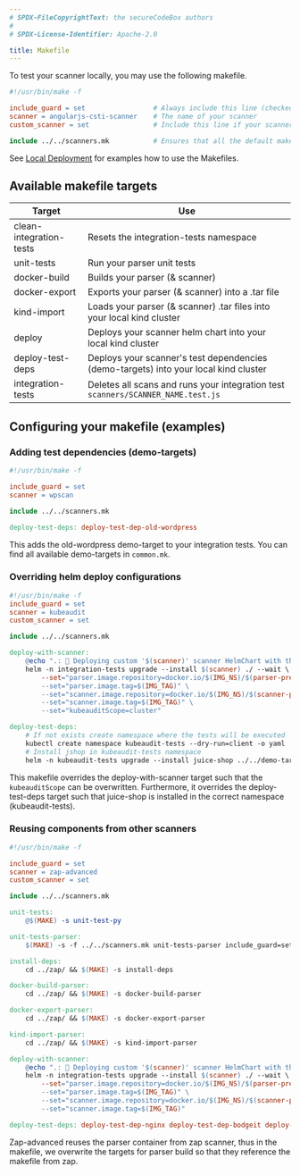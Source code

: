 ```yaml
---
# SPDX-FileCopyrightText: the secureCodeBox authors
#
# SPDX-License-Identifier: Apache-2.0

title: Makefile
---
```


To test your scanner locally, you may use the following makefile.


```makefile
#!/usr/bin/make -f

include_guard = set                 # Always include this line (checked in the makefile framework)
scanner = angularjs-csti-scanner    # The name of your scanner
custom_scanner = set                # Include this line if your scanner has a dockerfile

include ../../scanners.mk           # Ensures that all the default makefile targets are included
```

See [Local Deployment](/docs/contributing/local-deployment) for examples how to use the Makefiles.

## Available makefile targets

| Target | Use |
| --- | --- |
| clean-integration-tests | Resets the integration-tests namespace |
| unit-tests | Run your parser unit tests |
| docker-build | Builds your parser (& scanner) |
| docker-export | Exports your parser (& scanner) into a .tar file |
| kind-import | Loads your parser (& scanner) .tar files into your local kind cluster |
| deploy | Deploys your scanner helm chart into your local kind cluster |
| deploy-test-deps | Deploys your scanner's test dependencies (demo-targets) into your local kind cluster |
| integration-tests | Deletes all scans and runs your integration test `scanners/SCANNER_NAME.test.js` |

## Configuring your makefile (examples)

### Adding test dependencies (demo-targets)

```makefile
#!/usr/bin/make -f

include_guard = set
scanner = wpscan

include ../../scanners.mk

deploy-test-deps: deploy-test-dep-old-wordpress
```

This adds the old-wordpress demo-target to your integration tests. You can find all available demo-targets in `common.mk`.

### Overriding helm deploy configurations

```makefile
#!/usr/bin/make -f
include_guard = set
scanner = kubeaudit
custom_scanner = set

include ../../scanners.mk

deploy-with-scanner:
	@echo ".: 💾 Deploying custom '$(scanner)' scanner HelmChart with the docker tag '$(IMG_TAG)' into kind namespace 'integration-tests'."
	helm -n integration-tests upgrade --install $(scanner) ./ --wait \
		--set="parser.image.repository=docker.io/$(IMG_NS)/$(parser-prefix)-$(scanner)" \
		--set="parser.image.tag=$(IMG_TAG)" \
		--set="scanner.image.repository=docker.io/$(IMG_NS)/$(scanner-prefix)-$(scanner)" \
		--set="scanner.image.tag=$(IMG_TAG)" \
		--set="kubeauditScope=cluster"

deploy-test-deps:
	# If not exists create namespace where the tests will be executed
	kubectl create namespace kubeaudit-tests --dry-run=client -o yaml | kubectl apply -f -
	# Install jshop in kubeaudit-tests namespace
	helm -n kubeaudit-tests upgrade --install juice-shop ../../demo-targets/juice-shop/ --wait
```

This makefile overrides the deploy-with-scanner target such that the `kubeauditScope` can be overwritten.
Furthermore, it overrides the deploy-test-deps target such that juice-shop is installed in the correct namespace (kubeaudit-tests).

### Reusing components from other scanners

```makefile
#!/usr/bin/make -f

include_guard = set
scanner = zap-advanced
custom_scanner = set

include ../../scanners.mk

unit-tests:
	@$(MAKE) -s unit-test-py

unit-tests-parser:
	$(MAKE) -s -f ../../scanners.mk unit-tests-parser include_guard=set scanner=zap

install-deps:
	cd ../zap/ && $(MAKE) -s install-deps

docker-build-parser:
	cd ../zap/ && $(MAKE) -s docker-build-parser

docker-export-parser:
	cd ../zap/ && $(MAKE) -s docker-export-parser

kind-import-parser:
	cd ../zap/ && $(MAKE) -s kind-import-parser

deploy-with-scanner:
	@echo ".: 💾 Deploying custom '$(scanner)' scanner HelmChart with the docker tag '$(IMG_TAG)' into kind namespace 'integration-tests'."
	helm -n integration-tests upgrade --install $(scanner) ./ --wait \
		--set="parser.image.repository=docker.io/$(IMG_NS)/$(parser-prefix)-zap" \
		--set="parser.image.tag=$(IMG_TAG)" \
		--set="scanner.image.repository=docker.io/$(IMG_NS)/$(scanner-prefix)-$(scanner)" \
		--set="scanner.image.tag=$(IMG_TAG)"

deploy-test-deps: deploy-test-dep-nginx deploy-test-dep-bodgeit deploy-test-dep-juiceshop deploy-test-dep-petstore
```

Zap-advanced reuses the parser container from zap scanner, thus in the makefile, we overwrite the targets for parser build so that they reference the makefile from zap.
